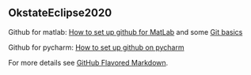 ## OkstateEclipse2020

Github for matlab:
 [How to set up github for MatLab](https://www.mathworks.com/help/matlab/matlab_prog/set-up-git-source-control.html) and some [Git basics](https://www.youtube.com/watch?v=jOh-7ImGQZo)

Github for pycharm:
 [How to set up github on pycharm](https://www.jetbrains.com/pycharm/guide/tips/create-project-from-github/)
 
 
 
 
 
For more details see [GitHub Flavored Markdown](https://guides.github.com/features/mastering-markdown/).
